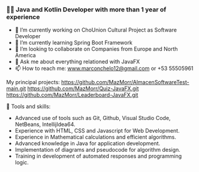 ### 👨‍💻 Java and Kotlin Developer with more than 1 year of experience
- 🔭 I’m currently working on ChoUnion Cultural Project as Software Developer
- 🌱 I’m currently learning Spring Boot Framework
- 👯 I’m looking to collaborate on Companies from Europe and North America
- 💬 Ask me about everything relationed with JavaFX
- 📫 How to reach me: www.marconchelo12@gmail.com or +53 55505961
  
My principal projects:
https://github.com/MazMorr/AlmacenSoftwareTest-main.git
https://github.com/MazMorr/Quiz-JavaFX.git
https://github.com/MazMorr/Leaderboard-JavaFX.git

🔧 Tools and skills:
- Advanced use of tools such as Git, Github, Visual Studio Code, NetBeans, IntellijIdea64.
- Experience with HTML, CSS and Javascript for Web Development.
- Experience in Mathematical calculations and efficient algorithms.
- Advanced knowledge in Java for application development.
- Implementation of diagrams and pseudocode for algorithm design.
- Training in development of automated responses and programming logic.

<!--
**MazMorr/MazMorr** is a ✨ _special_ ✨ repository because its `README.md` (this file) appears on your GitHub profile.

Here are some ideas to get you started:

- 🔭 I’m currently working on ...
- 🌱 I’m currently learning ...
- 👯 I’m looking to collaborate on ...
- 🤔 I’m looking for help with ...
- 💬 Ask me about ...
- 📫 How to reach me: ...
- 😄 Pronouns: ...
- ⚡ Fun fact: ...
-->
